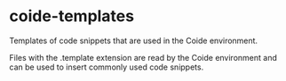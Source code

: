 coide-templates
===============

Templates of code snippets that are used in the Coide environment.

Files with the .template extension are read by the Coide environment and can be used to insert commonly used code snippets.
